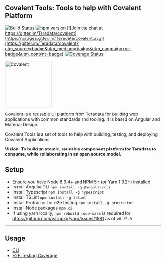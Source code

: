 ## Covalent Tools: Tools to help with Covalent Platform

[![Build Status](https://travis-ci.org/Teradata/covalent-tools.svg?branch=develop)](https://travis-ci.org/Teradata/covalent-tools)
[![npm version](https://badge.fury.io/js/%40covalent%2Ftools.svg)](https://badge.fury.io/js/%40covalent%tools)
[![Join the chat at https://gitter.im/Teradata/covalent](https://badges.gitter.im/Teradata/covalent.svg)](https://gitter.im/Teradata/covalent?utm_source=badge&utm_medium=badge&utm_campaign=pr-badge&utm_content=badge)
[![Coverage Status](https://coveralls.io/repos/github/Teradata/covalent-tools/badge.svg)](https://coveralls.io/github/Teradata/covalent-tools)

<img alt="Covalent" src="https://gitcdn.link/repo/Teradata/covalent/develop/src/assets/icons/covalent.svg" width="150">

Covalent is a reusable UI platform from Teradata for building web applications with common standards and tooling. It is based on Angular and Material Design.

Covalent Tools is a set of tools to help with building, testing, and deploying Covalent Applications.

**Vision: To build an atomic, reusable component platform for Teradata to consume, while collaborating in an open source model.**

## Setup

- Ensure you have Node 8.9.4+ and NPM 5+ (or Yarn 1.3.2+) installed.
- Install Angular CLI `npm install -g @angular/cli`
- Install Typescript `npm install -g typescript`
- Install TSLint `npm install -g tslint`
- Install Protractor for e2e testing `npm install -g protractor`
- Install Node packages `npm ci`
- If using yarn locally, `npm rebuild node-sass` is required for https://github.com/yarnpkg/yarn/issues/1981 as of `v0.22.0`

---

## Usage

- [CLI](docs/CLI.md)
- [E2E Testing Coverage](covalent-e2e-coverage)
